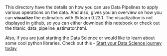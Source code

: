 This directory have the details on how you can use Data Pipelines to apply various operations on the data. 
And also, gives you an overview on how you can <b>visualize</b> the estimators with Sklearn 0.23.1. The visualization is not displayed in github, so you can either download this notebook or check out the titanic_data_pipeline_estimator.html.

Also, if you are just starting the Data Science or would like to learn about some cool python libraries. Check out this - 
<a href='https://medium.com/swlh/start-your-data-science-journey-today-37366ee463f'> Start your Data Science journey today </a>
